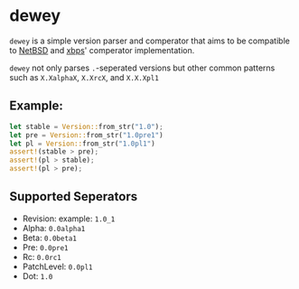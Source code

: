 # dewey

`dewey` is a simple version parser and comperator that aims to be compatible
to [NetBSD](http://netbsd.org) and [xbps](https://github.com/voidlinux/xbps)'
comperator implementation.

`dewey` not only parses `.`-seperated versions but other common patterns such
as `X.XalphaX`, `X.XrcX`, and `X.X.Xpl1`

## Example:

```rust
let stable = Version::from_str("1.0");
let pre = Version::from_str("1.0pre1")
let pl = Version::from_str("1.0pl1")
assert!(stable > pre);
assert!(pl > stable);
assert!(pl > pre);
```

## Supported Seperators

* Revision: example: `1.0_1`
* Alpha: `0.0alpha1`
* Beta: `0.0beta1`
* Pre: `0.0pre1`
* Rc: `0.0rc1`
* PatchLevel: `0.0pl1`
* Dot: `1.0`
